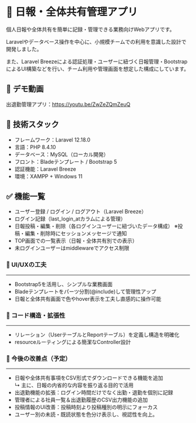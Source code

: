 # 📘 日報・全体共有管理アプリ
個人日報や全体共有を簡単に記録・管理できる業務向けWebアプリです。

Laravelやデータベース操作を中心に、小規模チームでの利用を意識した設計で開発しました。

また、Laravel Breezeによる認証処理・ユーザーに紐づく日報管理・BootstrapによるUI構築などを行い、チーム利用や管理画面を想定した構成にしています。

## 🎥 デモ動画
出退勤管理アプリ：https://youtu.be/ZwZeZQmZeuQ

## 📌 技術スタック
- フレームワーク：Laravel 12.18.0
- 言語：PHP 8.4.10
- データベース：MySQL（ローカル開発）
- フロント：Bladeテンプレート / Bootstrap 5
- 認証機能：Laravel Breeze 
- 環境：XAMPP + Windows 11

## ✅ 機能一覧
- ユーザー登録 / ログイン / ログアウト（Laravel Breeze）
- ログイン記録（last_login_atカラムによる管理）
- 日報投稿・編集・削除（各ログインユーザーに紐づいたデータ構成）
※投稿・編集・削除時にセッションメッセージで通知
- TOP画面での一覧表示（日報・全体共有別での表示）
- 未ログインユーザーはmiddlewareでアクセス制限

### 🎨 UI/UXの工夫
---

- Bootstrap5を活用し、シンプルな業務画面
- Bladeテンプレートをパーツ分割(@include)して管理性アップ
- 日報と全体共有画面で色やhover表示を工夫し直感的に操作可能

### 🎨 コード構造・拡張性
---
- リレーション（UserテーブルとReportテーブル）を定義し構造を明確化
- resourceルーティングによる簡潔なController設計

### 🚀 今後の改善点（予定）
---
- 日報や全体共有事項をCSV形式でダウンロードできる機能を追加  
  ↳ 主に、日報の内省的な内容を振り返る目的で活用
- 出退勤機能の拡張：ログイン時間だけでなく出勤・退勤を個別に記録
- 管理者による社員一覧＆出退勤履歴のCSV出力機能の追加
- 投稿情報のUI改善：投稿時刻より投稿種別の明示にフォーカス
- ユーザー別の未読・既読状態を色分け表示し、視認性を向上。
